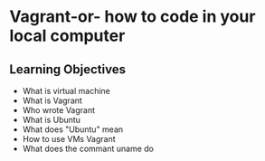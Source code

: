# Vagrant-or- how to code in your local computer

## Learning Objectives

* What is virtual machine
* What is Vagrant
* Who wrote Vagrant
* What is Ubuntu
* What does "Ubuntu" mean
* How to use VMs Vagrant
* What does the commant uname do
